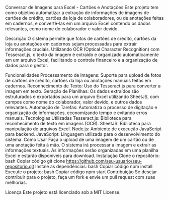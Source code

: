 Conversor de Imagens para Excel - Cartões e Anotações
Este projeto tem como objetivo automatizar a extração de informações de imagens de cartões de crédito, cartões da loja de colaboradores, ou de anotações feitas em cadernos, e convertê-las em um arquivo Excel contendo os dados relevantes, como nome do colaborador e valor devido.

Descrição
O sistema permite que fotos de cartões de crédito, cartões da loja ou anotações em cadernos sejam processadas para extrair informações cruciais. Utilizando OCR (Optical Character Recognition) com Tesseract.js, o texto da imagem é extraído e organizado automaticamente em um arquivo Excel, facilitando o controle financeiro e a organização de dados para o gestor.

Funcionalidades
Processamento de Imagens: Suporte para upload de fotos de cartões de crédito, cartões da loja ou anotações manuais feitas em cadernos.
Reconhecimento de Texto: Uso do Tesseract.js para converter a imagem em texto.
Geração de Planilhas: Os dados extraídos são estruturados e exportados para um arquivo Excel utilizando SheetJS, com campos como nome do colaborador, valor devido, e outros dados relevantes.
Automação de Tarefas: Automatiza o processo de digitação e organização de informações, economizando tempo e evitando erros manuais.
Tecnologias Utilizadas
Tesseract.js: Biblioteca para reconhecimento de texto em imagens (OCR).
SheetJS: Biblioteca para manipulação de arquivos Excel.
Node.js: Ambiente de execução JavaScript para backend.
JavaScript: Linguagem utilizada para o desenvolvimento do sistema.
Como Usar
Faça o upload de uma imagem de um cartão ou de uma anotação feita à mão.
O sistema irá processar a imagem e extrair as informações textuais.
As informações serão organizadas em uma planilha Excel e estarão disponíveis para download.
Instalação
Clone o repositório:
bash
Copiar código
git clone https://github.com/seu-usuario/seu-repositorio.git
Instale as dependências:
bash
Copiar código
npm install
Execute o projeto:
bash
Copiar código
npm start
Contribuição
Se desejar contribuir para o projeto, faça um fork e envie um pull request com suas melhorias.

Licença
Este projeto está licenciado sob a MIT License.
